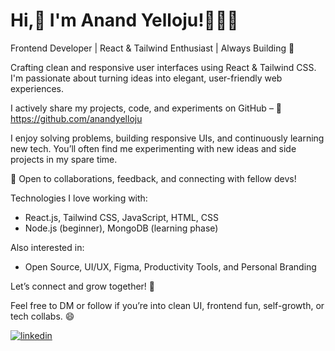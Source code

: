 # Hi,👋 I'm Anand Yelloju!👨🏻‍💼
Frontend Developer | React & Tailwind Enthusiast | Always Building 🚀

Crafting clean and responsive user interfaces using React & Tailwind CSS.
I'm passionate about turning ideas into elegant, user-friendly web experiences.

I actively share my projects, code, and experiments on GitHub –
🔗 https://github.com/anandyelloju

I enjoy solving problems, building responsive UIs, and continuously learning new tech. 
You’ll often find me experimenting with new ideas and side projects in my spare time.

💬 Open to collaborations, feedback, and connecting with fellow devs!

Technologies I love working with:
- React.js, Tailwind CSS, JavaScript, HTML, CSS 
- Node.js (beginner), MongoDB (learning phase)

Also interested in: 
- Open Source, UI/UX, Figma, Productivity Tools, and Personal Branding

Let’s connect and grow together! 🚀 

Feel free to DM or follow if you’re into clean UI, frontend fun, self-growth, or tech collabs. 😄

[![linkedin](https://img.shields.io/badge/linkedin-0A66C2?style=for-the-badge&logo=linkedin&logoColor=white)](https://www.linkedin.com/in/anandyelloju)

<!-- ## 🛠 Tech Stack

<h3>Front-end Tech</h3>

[![My Skills](https://skillicons.dev/icons?i=html,css,javascript,,react,tailwind,bootstrap)](https://skillicons.dev) ------------------------------------y-----------
